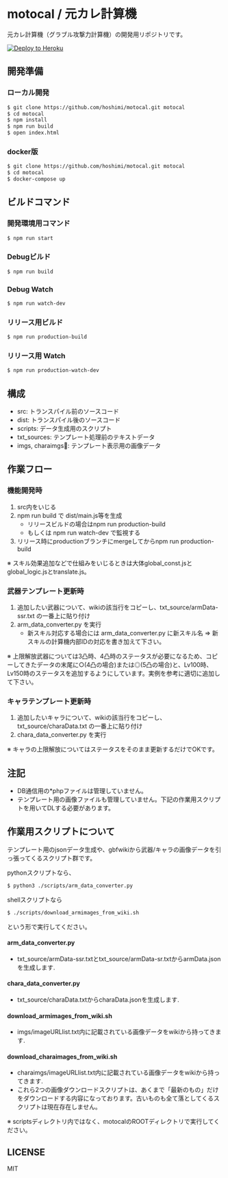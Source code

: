 # motocal / 元カレ計算機
元カレ計算機（グラブル攻撃力計算機）の開発用リポジトリです。

[![Deploy to Heroku](https://www.herokucdn.com/deploy/button.png)](https://www.heroku.com/deploy/?template=https://github.com/MotocalDevelopers/motocal)

## 開発準備

### ローカル開発
```sh
$ git clone https://github.com/hoshimi/motocal.git motocal
$ cd motocal
$ npm install
$ npm run build
$ open index.html
```
### docker版
```sh
$ git clone https://github.com/hoshimi/motocal.git motocal
$ cd motocal
$ docker-compose up
```

## ビルドコマンド
### 開発環境用コマンド
```sh
$ npm run start
```

### Debugビルド
```sh
$ npm run build
```
### Debug Watch
```sh
$ npm run watch-dev
```
### リリース用ビルド
```sh
$ npm run production-build
```
### リリース用 Watch
```sh
$ npm run production-watch-dev
```

## 構成
- src: トランスパイル前のソースコード
- dist: トランスパイル後のソースコード
- scripts: データ生成用のスクリプト
- txt_sources: テンプレート処理前のテキストデータ
- imgs, charaimgs: テンプレート表示用の画像データ

## 作業フロー
### 機能開発時
1. src内をいじる
2. npm run build で dist/main.js等を生成
    - リリースビルドの場合はnpm run production-build
    - もしくは npm run watch-dev で監視する
3. リリース時にproductionブランチにmergeしてからnpm run production-build

※ スキル効果追加などで仕組みをいじるときは大体global_const.jsとglobal_logic.jsとtranslate.js。

### 武器テンプレート更新時
1. 追加したい武器について、wikiの該当行をコピーし、txt_source/armData-ssr.txt の一番上に貼り付け
2. arm_data_converter.py を実行
    - 新スキル対応する場合には arm_data_converter.py に新スキル名 => 新スキルの計算機内部IDの対応を書き加えて下さい。

※ 上限解放武器については3凸時、4凸時のステータスが必要になるため、コピーしてきたデータの末尾に○(4凸の場合)または◎(5凸の場合)と、Lv100時、Lv150時のステータスを追加するようにしています。実例を参考に適切に追加して下さい。

### キャラテンプレート更新時
1. 追加したいキャラについて、wikiの該当行をコピーし、txt_source/charaData.txt の一番上に貼り付け
2. chara_data_converter.py を実行

※ キャラの上限解放についてはステータスをそのまま更新するだけでOKです。

## 注記
- DB通信用の*phpファイルは管理していません。
- テンプレート用の画像ファイルも管理していません。下記の作業用スクリプトを用いてDLする必要があります。

## 作業用スクリプトについて
テンプレート用のjsonデータ生成や、gbfwikiから武器/キャラの画像データを引っ張ってくるスクリプト群です。

pythonスクリプトなら、
```sh
$ python3 ./scripts/arm_data_converter.py
```

shellスクリプトなら
```sh
$ ./scripts/download_armimages_from_wiki.sh
```

という形で実行してください。

#### arm\_data\_converter.py
- txt_source/armData-ssr.txtとtxt_source/armData-sr.txtからarmData.jsonを生成します.

#### chara\_data\_converter.py
- txt_source/charaData.txtからcharaData.jsonを生成します.

#### download\_armimages\_from\_wiki.sh
- imgs/imageURLlist.txt内に記載されている画像データをwikiから持ってきます.
#### download\_charaimages\_from\_wiki.sh
- charaimgs/imageURLlist.txt内に記載されている画像データをwikiから持ってきます.
- これら2つの画像ダウンロードスクリプトは、あくまで「最新のもの」だけをダウンロードする内容になっております。古いものも全て落としてくるスクリプトは現在存在しません。

※ scriptsディレクトリ内ではなく、motocalのROOTディレクトリで実行してください。

## LICENSE
MIT
